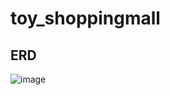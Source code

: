 # toy_shoppingmall
## ERD
![image](https://user-images.githubusercontent.com/81108344/189601718-831f514b-f4eb-4ec1-aadc-98bb89a289e7.png)
